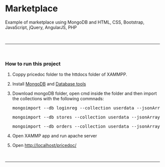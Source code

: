 <h1>Marketplace</h1>
<p>Example of marketplace using MongoDB and HTML, CSS, Bootstrap, JavaScript, jQuery, AngularJS, PHP</p>
<br><hr><br>
<h3>How to run this project</h3>
<ol>
  <li><p>Coppy pricedoc folder to the httdocs folder of XAMMPP.</p></li>
  <li><p>Install <a target="_blank" href="https://www.mongodb.com/try/download">MongoDB</a> and <a target="_blank" href="https://www.mongodb.com/try/download/database-tools">Database tools</a></p></li>
  <li><p>Download mongoDB folder, open cmd inside the folder and then import the collections with the following commnads:</p>
    <pre>mongoimport --db loginreg --collection userdata --jsonArray –file pathToFolder\mongoDB\userdata.json</pre>
    <pre>mongoimport --db stores --collection userdata --jsonArray –file pathToFolder\mongoDB\storeinfo.json</pre>
    <pre>mongoimport --db orders --collection userdata --jsonArray –file pathToFolder\mongoDB\my_db\orderinfo.json</pre>
  </li>
  <li><p>Open XAMMP app and run apache server</p></li>
  <li><p>Open <a href="http://localhost/pricedoc/">http://localhost/pricedoc/</a> </p></li>
</ol>
<br><hr><br>
   
